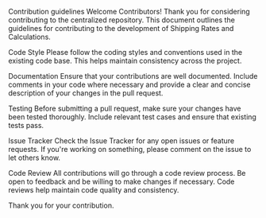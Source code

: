 Contribution guidelines
Welcome Contributors!
Thank you for considering contributing to the centralized repository.  This document outlines the guidelines for contributing to the development of Shipping Rates and Calculations.

Code Style
Please follow the coding styles and conventions used in the existing code base.  This helps maintain consistency across the project.

Documentation
Ensure that your contributions are well documented.  Include comments in your code where necessary and provide a clear and concise description of your changes in the pull request.

Testing
Before submitting a pull request, make sure your changes have been tested thoroughly.  Include relevant test cases and ensure that existing tests pass.

Issue Tracker
Check the Issue Tracker for any open issues or feature requests.  If you're working on something, please comment on the issue to let others know.

Code Review
All contributions will go through a code review process.  Be open to feedback and be willing to make changes if necessary.  Code reviews help maintain code quality and consistency.

Thank you for your contribution.
